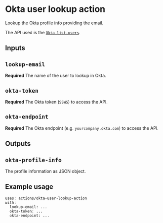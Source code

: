 # Okta user lookup action

Lookup the Okta profile info providing the email.

The API used is the [`Okta list-users`](https://developer.okta.com/docs/reference/api/users/#list-users).

## Inputs

## `lookup-email`

**Required** The name of the user to lookup in Okta.

## `okta-token`

**Required** The Okta token (`SSWS`) to access the API.

## `okta-endpoint`

**Required** The Okta endpoint (e.g. `yourcompany.okta.com`) to access the API.

## Outputs

## `okta-profile-info`

The profile information as JSON object.

## Example usage

```
uses: actions/okta-user-lookup-action
with:
  lookup-email: ...
  okta-token: ...
  okta-endpoint: ...
```
